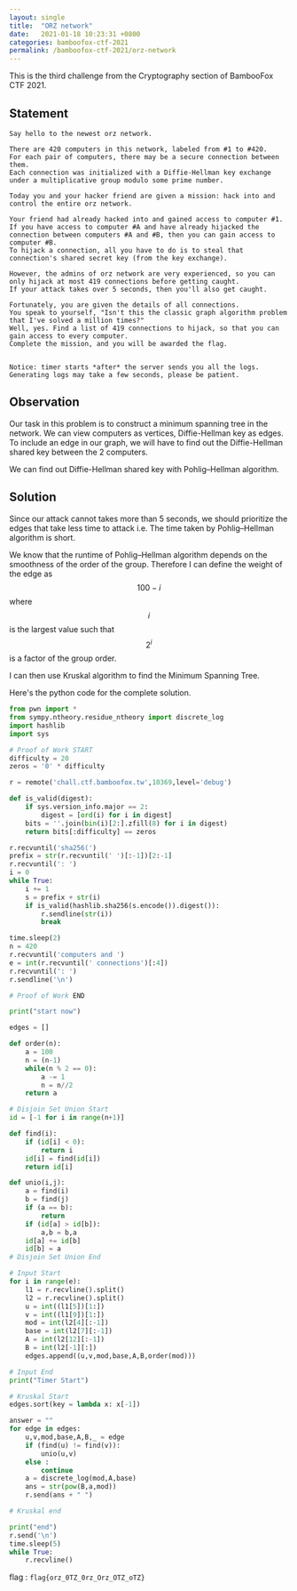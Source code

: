 ```yaml
---
layout: single
title:  "ORZ network"
date:   2021-01-18 10:23:31 +0800
categories: bamboofox-ctf-2021
permalink: /bamboofox-ctf-2021/orz-network
---
```


This is the third challenge from the Cryptography section of BambooFox CTF 2021.

## Statement

```
Say hello to the newest orz network.

There are 420 computers in this network, labeled from #1 to #420.
For each pair of computers, there may be a secure connection between them.
Each connection was initialized with a Diffie-Hellman key exchange under a multiplicative group modulo some prime number.

Today you and your hacker friend are given a mission: hack into and control the entire orz network.

Your friend had already hacked into and gained access to computer #1.
If you have access to computer #A and have already hijacked the connection between computers #A and #B, then you can gain access to computer #B.
To hijack a connection, all you have to do is to steal that connection's shared secret key (from the key exchange).

However, the admins of orz network are very experienced, so you can only hijack at most 419 connections before getting caught.
If your attack takes over 5 seconds, then you'll also get caught.

Fortunately, you are given the details of all connections.
You speak to yourself, "Isn't this the classic graph algorithm problem that I've solved a million times?"
Well, yes. Find a list of 419 connections to hijack, so that you can gain access to every computer.
Complete the mission, and you will be awarded the flag.


Notice: timer starts *after* the server sends you all the logs. Generating logs may take a few seconds, please be patient.
```

## Observation

Our task in this problem is to construct a minimum spanning tree in the network. We can view computers as vertices, Diffie-Hellman key as edges. To include an edge in our graph, we will have to find out the Diffie-Hellman shared key between the 2 computers.

We can find out Diffie-Hellman shared key with Pohlig–Hellman algorithm.

## Solution

Since our attack cannot takes more than 5 seconds, we should prioritize the edges that take less time to attack i.e. The time taken by Pohlig–Hellman algorithm is short.

We know that the runtime of Pohlig–Hellman algorithm depends on the smoothness of the order of the group. Therefore I can define the weight of the edge as $$100-i$$ where $$i$$ is the largest value such that $$2^{i}$$ is a factor of the group order.

I can then use Kruskal algorithm to find the Minimum Spanning Tree.


Here's the python code for the complete solution. 

```python
from pwn import *
from sympy.ntheory.residue_ntheory import discrete_log
import hashlib
import sys

# Proof of Work START
difficulty = 20
zeros = '0' * difficulty

r = remote('chall.ctf.bamboofox.tw',10369,level='debug')

def is_valid(digest):
    if sys.version_info.major == 2:
        digest = [ord(i) for i in digest]
    bits = ''.join(bin(i)[2:].zfill(8) for i in digest)
    return bits[:difficulty] == zeros

r.recvuntil('sha256(')
prefix = str(r.recvuntil(' ')[:-1])[2:-1]
r.recvuntil(': ')
i = 0
while True:
    i += 1
    s = prefix + str(i)
    if is_valid(hashlib.sha256(s.encode()).digest()):
        r.sendline(str(i))
        break

time.sleep(2)
n = 420
r.recvuntil('computers and ')
e = int(r.recvuntil(' connections')[:4])
r.recvuntil(': ')
r.sendline('\n')

# Proof of Work END

print("start now")

edges = []

def order(n):
    a = 100
    n = (n-1)
    while(n % 2 == 0):
        a -= 1
        n = n//2
    return a

# Disjoin Set Union Start
id = [-1 for i in range(n+1)]

def find(i):
    if (id[i] < 0):
        return i
    id[i] = find(id[i])
    return id[i]

def unio(i,j):
    a = find(i)
    b = find(j)
    if (a == b):
        return
    if (id[a] > id[b]):
        a,b = b,a
    id[a] += id[b]
    id[b] = a
# Disjoin Set Union End

# Input Start
for i in range(e):
    l1 = r.recvline().split()
    l2 = r.recvline().split()
    u = int((l1[5])[1:])
    v = int((l1[9])[1:])
    mod = int(l2[4][:-1])
    base = int(l2[7][:-1])
    A = int(l2[12][:-1])
    B = int(l2[-1][:])
    edges.append((u,v,mod,base,A,B,order(mod)))

# Input End
print("Timer Start")

# Kruskal Start
edges.sort(key = lambda x: x[-1])

answer = ""
for edge in edges:
    u,v,mod,base,A,B,_ = edge
    if (find(u) != find(v)):
        unio(u,v)
    else :
        continue
    a = discrete_log(mod,A,base)
    ans = str(pow(B,a,mod))
    r.send(ans + " ")

# Kruskal end

print("end")
r.send('\n')
time.sleep(5)
while True:
    r.recvline()
```

flag : `flag{orz_0TZ_0rz_Orz_OTZ_oTZ}`
